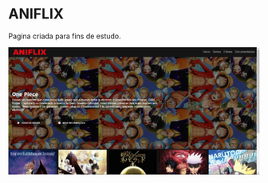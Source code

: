 # ANIFLIX

Pagina criada para fins de estudo.

![Home page](https://github.com/RonniSouza/ANIFLIX/blob/master/img/home-page.png)
